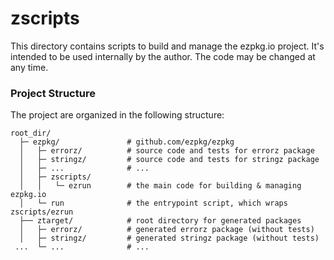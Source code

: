 # zscripts

This directory contains scripts to build and manage the ezpkg.io project. It's intended to be used internally by the author. The code may be changed at any time.

### Project Structure

The project are organized in the following structure:

```
root_dir/
  ├─ ezpkg/               # github.com/ezpkg/ezpkg
  │   ├─ errorz/          # source code and tests for errorz package
  │   ├─ stringz/         # source code and tests for stringz package
  │   ├─ ...              # ...
  │   ├─ zscripts/
  │   │   └─ ezrun        # the main code for building & managing ezpkg.io
  │   └─ run              # the entrypoint script, which wraps zscripts/ezrun
  ├── ztarget/            # root directory for generated packages
  │   ├─ errorz/          # generated errorz package (without tests)
  │   ├─ stringz/         # generated stringz package (without tests)
 ...  └─ ...              # ...
```
